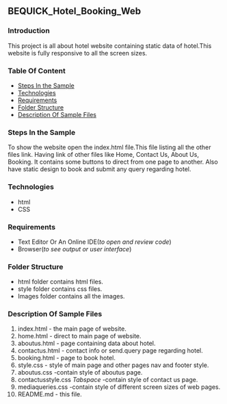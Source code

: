 ## BEQUICK_Hotel_Booking_Web
### Introduction
This project is all about hotel website containing static data of hotel.This website is fully responsive to all the screen sizes.
### Table Of Content
* [Steps In the Sample](#steps-in-the-sample)
* [Technologies](#technologies)
* [Requirements](#requirements)
* [Folder Structure](#folder-structure)
* [Description Of Sample Files](#description-of-sample-files)
### Steps In the Sample
To show the website open the index.html file.This file listing all the other files link. Having link of other files like Home, Contact Us, About Us, Booking. It contains some buttons to direct from one page to another. Also have static design to book and submit any query regarding hotel.
### Technologies
* html
* CSS

### Requirements
* Text Editor Or An Online IDE(*to open and review code*)
* Browser(*to see output or user interface*)
### Folder Structure
* html folder contains html files.
* style folder contains css files.
* Images folder contains all the images.
### Description Of Sample Files
1. index.html  - the main page of website.
2. home.html   - direct to main page of website.
3. aboutus.html - page containing data about hotel.
4. contactus.html - contact info or send.query page regarding hotel.
5. booking.html  - page to book hotel.
6. style.css  - style of main page and other pages nav and footer style.
7. aboutus.css  -contain style of aboutus page.
8. contactusstyle.css *Tabspace* -contain style of contact us page.
9. mediaqueries.css  -contain style of different screen sizes of web pages.
10. README.md  - this file.

